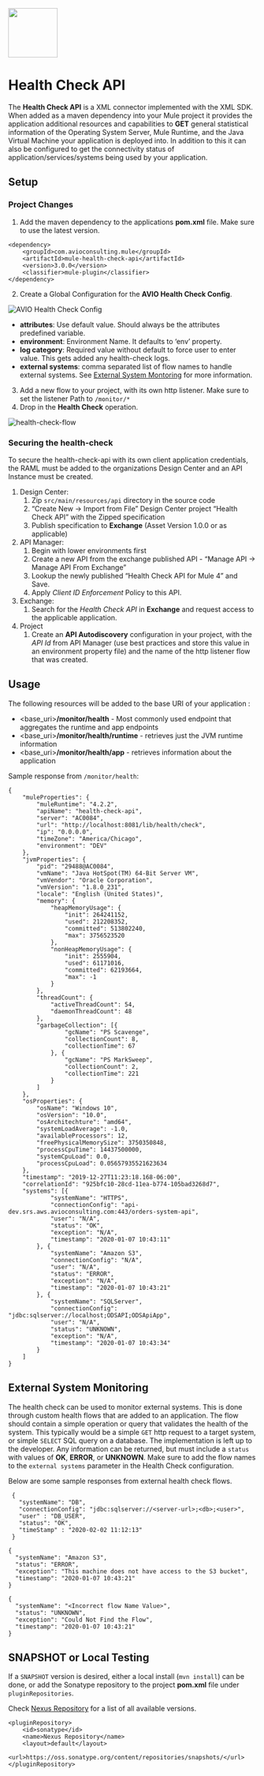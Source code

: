 <img src='/icon/icon.svg' width='100'>

# Health Check API
The  **Health Check API** is a XML connector implemented with the XML SDK. When added as a maven dependency into your Mule project it provides the application additional resources and capabilities to **GET** general statistical information of the Operating System Server, Mule Runtime, and the Java Virtual Machine your application is deployed into. In addition to this it can also be configured to get the connectivity status of application/services/systems being used by your application.


## Setup
### Project Changes

1. Add the maven dependency to the applications **pom.xml** file.  Make sure to use the latest version. 
```
<dependency>
    <groupId>com.avioconsulting.mule</groupId>
    <artifactId>mule-health-check-api</artifactId>
    <version>3.0.0</version>
    <classifier>mule-plugin</classifier>
</dependency>
```
2. Create a Global Configuration for the **AVIO Health Check Config**.

![AVIO Health Check Config](./icon/health-check-config.png)
- **attributes**: Use default value. Should always be the attributes predefined variable.
- **environment**: Environment Name. It defaults to ‘env’ property.
- **log category**: Required value without default to force user to enter value. This gets added any health-check logs.
- **external systems**: comma separated list of flow names to handle external systems. See [External System Montoring](#external-system-monitoring) for more information.
3. Add a new flow to your project, with its own http listener. Make sure to set the listener Path to `/monitor/*`
4. Drop in the **Health Check** operation.

![health-check-flow](./icon/health-check-flow.png)

### Securing the health-check

To secure the health-check-api with its own client application credentials, the RAML must be added to the organizations Design Center and an API Instance must be created.
1. Design Center:
   1. Zip `src/main/resources/api` directory in the source code
   2. “Create New → Import from File” Design Center project “Health Check API” with the Zipped specification
   3. Publish specification to **Exchange** (Asset Version 1.0.0 or as applicable)
2. API Manager:
   1. Begin with lower environments first
   2. Create a new API from the exchange published API - “Manage API → Manage API From Exchange”
   3. Lookup the newly published “Health Check API for Mule 4” and Save.
   4. Apply *Client ID Enforcement* Policy to this API.
3. Exchange:
   1. Search for the *Health Check API* in **Exchange** and request access to the applicable application.
4. Project
   1. Create an **API Autodiscovery** configuration in your project, with the *API Id* from API Manager (use best practices and store this value in an environment property file) and the name of the http listener flow that was created.

## Usage

The following resources will be added to the base URI of your application :

- <base_uri>**/monitor/health** - Most commonly used endpoint that aggregates the runtime and app endpoints
- <base_uri>**/monitor/health/runtime** - retrieves just the JVM runtime information
- <base_uri>**/monitor/health/app** - retrieves information about the application

Sample response from `/monitor/health`:
```
{
    "muleProperties": {
        "muleRuntime": "4.2.2",
        "apiName": "health-check-api",
        "server": "AC0084",
        "url": "http://localhost:8081/lib/health/check",
        "ip": "0.0.0.0",
        "timeZone": "America/Chicago",
        "environment": "DEV"
    },
    "jvmProperties": {
        "pid": "29488@AC0084",
        "vmName": "Java HotSpot(TM) 64-Bit Server VM",
        "vmVendor": "Oracle Corporation",
        "vmVersion": "1.8.0_231",
        "locale": "English (United States)",
        "memory": {
            "heapMemoryUsage": {
                "init": 264241152,
                "used": 212208352,
                "committed": 513802240,
                "max": 3756523520
            },
            "nonHeapMemoryUsage": {
                "init": 2555904,
                "used": 61171016,
                "committed": 62193664,
                "max": -1
            }
        },
        "threadCount": {
            "activeThreadCount": 54,
            "daemonThreadCount": 48
        },
        "garbageCollection": [{
                "gcName": "PS Scavenge",
                "collectionCount": 8,
                "collectionTime": 67
            }, {
                "gcName": "PS MarkSweep",
                "collectionCount": 2,
                "collectionTime": 221
            }
        ]
    },
    "osProperties": {
        "osName": "Windows 10",
        "osVersion": "10.0",
        "osArchitechture": "amd64",
        "systemLoadAverage": -1.0,
        "availableProcessors": 12,
        "freePhysicalMemorySize": 3750350848,
        "processCpuTime": 14437500000,
        "systemCpuLoad": 0.0,
        "processCpuLoad": 0.05657935521623634
    },
    "timestamp": "2019-12-27T11:23:18.168-06:00",
    "correlationId": "925bfc10-28cd-11ea-b774-105bad3268d7",
    "systems": [{
            "systemName": "HTTPS",
            "connectionConfig": "api-dev.srs.aws.avioconsulting.com:443/orders-system-api",
            "user": "N/A",
            "status": "OK",
            "exception": "N/A",
            "timestamp": "2020-01-07 10:43:11"
        }, {
            "systemName": "Amazon S3",
            "connectionConfig": "N/A",
            "user": "N/A",
            "status": "ERROR",
            "exception": "N/A",
            "timestamp": "2020-01-07 10:43:21"
        }, {
            "systemName": "SQLServer",
            "connectionConfig": "jdbc:sqlserver://localhost;ODSAPI;ODSApiApp",
            "user": "N/A",
            "status": "UNKNOWN",
            "exception": "N/A",
            "timestamp": "2020-01-07 10:43:34"
        }
    ]
}
```


## External System Monitoring

The health check can be used to monitor external systems. This is done through custom health flows that are added to an application. The flow should contain a simple operation or query that validates the health of the system. This typically would be a simple `GET` http request to a target system, or simple `SELECT` SQL query on a database. The implementation is left up to the developer. Any information can be returned, but must include a `status` with values of **OK**, **ERROR**, or **UNKNOWN**. Make sure to add the flow names to the `external systems` parameter in the Health Check configuration.  

Below are some sample responses from external health check flows.

 ```
  { 
    "systemName": "DB", 
    "connectionConfig": "jdbc:sqlserver://<server-url>;<db>;<user>", 
    "user" : "DB_USER", 
    "status": "OK", 
    "timeStamp" : "2020-02-02 11:12:13" 
  }
  ```
  ```
  { 
    "systemName": "Amazon S3", 
    "status": "ERROR", 
    "exception": "This machine does not have access to the S3 bucket", 
    "timestamp": "2020-01-07 10:43:21" 
  }
  ```
  ```
  { 
    "systemName": "<Incorrect flow Name Value>",
    "status": "UNKNOWN", 
    "exception": "Could Not Find the Flow", 
    "timestamp": "2020-01-07 10:43:21" 
  }
  ```

## SNAPSHOT or Local Testing

If a `SNAPSHOT` version is desired, either a local install (`mvn install`) can be done, or add the Sonatype repository to the project **pom.xml** file under `pluginRepositories`.

Check [Nexus Repository](https://oss.sonatype.org/#nexus-search;quick~mule-health-check-api) for a list of all available versions.
```
<pluginRepository>
    <id>sonatype</id>
    <name>Nexus Repository</name>
    <layout>default</layout>
    <url>https://oss.sonatype.org/content/repositories/snapshots/</url>
</pluginRepository>
```



